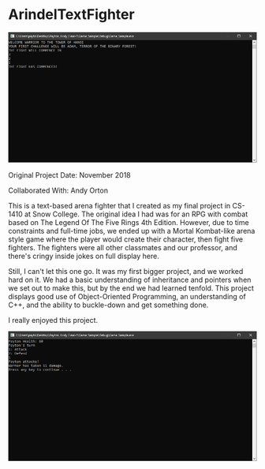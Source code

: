 # ArindelTextFighter

![alt text](https://github.com/K2-XT/ArindelTextFighter/blob/main/Screenshots/arindel_screenshot1.PNG?raw=true)

Original Project Date: November 2018 

Collaborated With: Andy Orton

This is a text-based arena fighter that I created as my final project in CS-1410 at Snow College. The original idea I had was for an RPG with combat based on The Legend Of The Five Rings 4th Edition. However, due to time constraints and full-time jobs, we ended up with a Mortal Kombat-like arena style game where the player would create their character, then fight five fighters. The fighters were all other classmates and our professor, and there's cringy inside jokes on full display here.

Still, I can't let this one go. It was my first bigger project, and we worked hard on it. We had a basic understanding of inheritance and pointers when we set out to make this, but by the end we had learned tenfold. This project displays good use of Object-Oriented Programming, an understanding of C++, and the ability to buckle-down and get something done. 

I really enjoyed this project.

![alt text](https://github.com/K2-XT/ArindelTextFighter/blob/main/Screenshots/arindel_screenshot3.PNG?raw=true)
